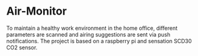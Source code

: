 # Air-Monitor
To maintain a healthy work environment in the home office, different parameters are scanned and airing suggestions are sent via push notifications. The project is based on a raspberry pi and sensation SCD30 CO2 sensor.
